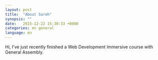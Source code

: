 ```yaml
---
layout: post
title:  "About Sareh"
synopsis: ""
date:   2015-12-22 15:38:33 +0000
categories: en general
language: en
---
```

Hi, I've just recently finished a Web Development Immersive course with General Assembly.
